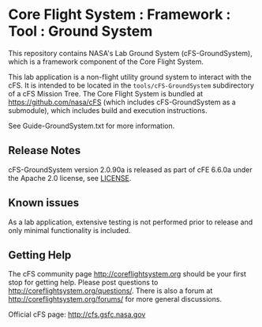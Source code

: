# Core Flight System : Framework : Tool : Ground System

This repository contains NASA's Lab Ground System (cFS-GroundSystem), which is a framework component of the Core Flight System.

This lab application is a non-flight utility ground system to interact with the cFS. It is intended to be located in the `tools/cFS-GroundSystem` subdirectory of a cFS Mission Tree.  The Core Flight System is bundled at https://github.com/nasa/cFS (which includes cFS-GroundSystem as a submodule), which includes build and execution instructions.

See Guide-GroundSystem.txt for more information.

## Release Notes

cFS-GroundSystem version 2.0.90a is released as part of cFE 6.6.0a under the Apache 2.0 license, see [LICENSE](LICENSE-18128-Apache-2_0.pdf).

## Known issues

As a lab application, extensive testing is not performed prior to release and only minimal functionality is included.

## Getting Help

The cFS community page http://coreflightsystem.org should be your first stop for getting help. Please post questions to http://coreflightsystem.org/questions/. There is also a forum at http://coreflightsystem.org/forums/ for more general discussions.

Official cFS page: http://cfs.gsfc.nasa.gov

